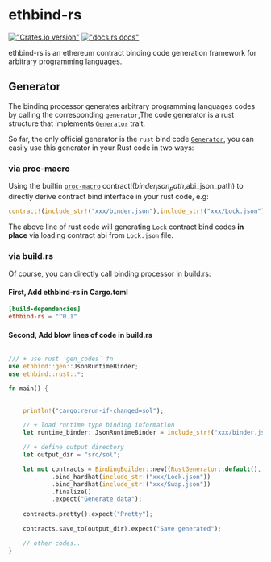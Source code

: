 # ethbind-rs

[!["Crates.io version"](https://img.shields.io/crates/v/ethbind.svg?style=flat-square)](https://crates.io/crates/ethbind) [!["docs.rs docs"](https://img.shields.io/badge/docs-latest-blue.svg?style=flat-square)](https://docs.rs/ethbind)

ethbind-rs is an ethereum contract binding code generation framework for arbitrary programming languages.

## Generator

The binding processor generates arbitrary programming languages codes by calling the corresponding `generator`,The code generator is a rust structure that implements [`Generator`](gen/src/lib.rs) trait.

So far, the only official generator is the `rust` bind code [`Generator`](rust/src/gen/mod.rs), you can easily use this generator in your Rust code in two ways:

### via proc-macro

Using the builtin [`proc-macro`](https://doc.rust-lang.org/reference/procedural-macros.html) contract!($binder_json_path,$abi_json_path) to directly derive contract bind interface in your rust code, e.g:

```rust
contract!(include_str!("xxx/binder.json"),include_str!("xxx/Lock.json"));
```

The above line of rust code will generating `Lock` contract bind codes **in place** via loading contract abi from `Lock.json` file.

### via build.rs

Of course, you can directly call binding processor in build.rs:

#### First, Add ethbind-rs in Cargo.toml

```toml
[build-dependencies]
ethbind-rs = "^0.1"
```

#### Second, Add blow lines of code in build.rs

```rust

/// + use rust `gen_codes` fn
use ethbind::gen::JsonRuntimeBinder;
use ethbind::rust::*;

fn main() {
    

    println!("cargo:rerun-if-changed=sol");

    // + load runtime type binding information
    let runtime_binder: JsonRuntimeBinder = include_str!("xxx/binder.json").parse().expect("Load binder information");

    // + define output directory
    let output_dir = "src/sol";

    let mut contracts = BindingBuilder::new((RustGenerator::default(), runtime_binder))
            .bind_hardhat(include_str!("xxx/Lock.json"))
            .bind_hardhat(include_str!("xxx/Swap.json"))
            .finalize()
            .expect("Generate data");
    
    contracts.pretty().expect("Pretty");

    contracts.save_to(output_dir).expect("Save generated");

    // other codes..
}
```
